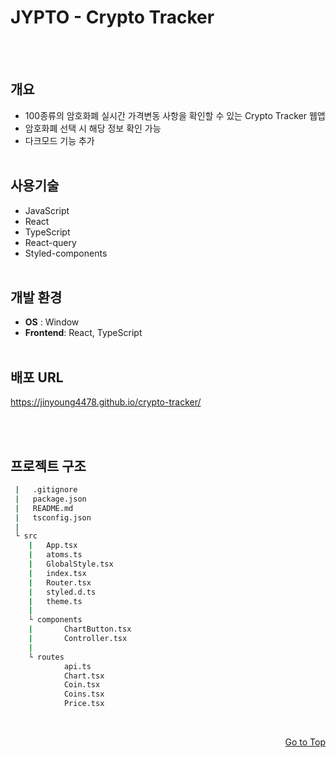 <h1 id="top">JYPTO - Crypto Tracker</h1>
<br>
<br>

## 개요

- 100종류의 암호화폐 실시간 가격변동 사항을 확인할 수 있는 Crypto Tracker 웹앱
- 암호화폐 선택 시 해당 정보 확인 가능
- 다크모드 기능 추가
  <br>
  <br>

## 사용기술

- JavaScript
- React
- TypeScript
- React-query
- Styled-components
  <br>
  <br>

## 개발 환경

- **OS** : Window
- **Frontend**: React, TypeScript
  <br>
  <br>

## 배포 URL

https://jinyoung4478.github.io/crypto-tracker/

<br>
<br>

## 프로젝트 구조

```bash
 |   .gitignore
 |   package.json
 |   README.md
 |   tsconfig.json
 |
 └ src
    |   App.tsx
    |   atoms.ts
    |   GlobalStyle.tsx
    |   index.tsx
    |   Router.tsx
    |   styled.d.ts
    |   theme.ts
    |
    └ components
    |       ChartButton.tsx
    |       Controller.tsx
    |
    └ routes
            api.ts
            Chart.tsx
            Coin.tsx
            Coins.tsx
            Price.tsx
```

<br>
<p align="right"><a href="#top">Go to Top</a></p>
